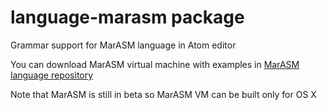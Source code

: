 # language-marasm package

Grammar support for MarASM language in Atom editor

You can download MarASM virtual machine with examples in 
[MarASM language repository](https://bitbucket.org/SR3u/mvm)

Note that MarASM is still in beta so MarASM VM can be built only for OS X
